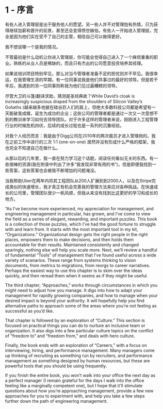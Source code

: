 # 1 - 序言

有些人进入管理层是出于服务他人的愿望。另一些人并不对管理抱有热情，只为获得继续加薪和晋升的前景，甚至还会变得愤世嫉俗。有些人一开始进入管理层，完全是因为他们实在受不了自己的主管，相信自己可以做得更好。 

我不想说哪一个是我的情况。 

不管最初是什么动机让你进入管理层，你可能会觉得自己进入了一个麻烦重重的职业。熟练的从业人员是稀缺的，而且只有杰出的公司愿意投资培养其经理。

如果说培训项目特别罕见，那么对当今管理者准备不足的担忧则并不罕见。我很幸运，在我管理生涯的早期，有一位同事说我是他们共事过的最好的领导。但是若干年后，我遇到的另一位同事则称我为他们见过最糟糕的领导。

尽管大卫的斗篷\(翻译求助，猜测是圣经典故？While David’s cloak is increasingly suspicious draped from the shoulders of Silicon Valley’s Goliaths \)越来越多地披在硅谷巨人们的肩上，但绝大多数科技公司都是希望有一天能破茧成蝶，诞生为成功的企业；这些公司的管理者都是通过一次又一次意想不到的教训来学习如何去领导团队。对于许多这样的管理者来说，刚刚进入工程管理行业的时候危机四伏，后续的成长过程也是一系列的沉重经验。

对我个人经历而言：我是由于Digg公司在2010年的两次裁员才进入管理岗的。我在之前工作中进行的三次 1:1 \(one-on-one\) 居然并没有形成什么严格的框架，我也完全不知道自己在做什么。

从那以后的几年里，我一直在努力学习这个话题，阅读任何看似无关的东西。有一些很棒的资源\(我在附录中列出了许多“我发现非常有用的书”\)，但是即便我找到一些答案，这些答案也会被我不断增加的问题淹没。

当我帮助Uber在两年内将其工程团队从200人扩展到到2000人，以及在Stripe完成类似的快速增长，我才真正有机会完善我的管理方法来应对各种挑战。在快速成长的公司里，管理团队很少一帆风顺，但我从来没有找到比这更好的学习和成长的地方。



“As I’ve become more experienced, my appreciation for management, and engineering management in particular, has grown, and I’ve come to view the field as a series of elegant, rewarding, and important puzzles. This book is a collection of those puzzles, which I’ve had the good fortune to struggle with and learn from. It starts with the most important tool in my kit, “Organizations.” Organizational design gets the right people in the right places, empowers them to make decisions, and then holds them accountable for their results. Maintained consistently and changed sparingly, nothing else will help you scale more. Next, we’ll review a handful of fundamental “Tools” of management that I’ve found useful across a wide variety of scenarios. These range from systems thinking to vision documents, from metrics to migrations, from reorgs to career narratives. Perhaps the easiest way to use this chapter is to skim over the ideas quickly, and then reread them when it seems as if they might be useful.

The third chapter, “Approaches,” works through circumstances in which you might need to adjust how you manage. It digs into how to adapt your management for rapidly growing companies, and how to manage when your desired impact is beyond your authority. It will hopefully help you find alternative paths to approach some of the areas where you’re not feeling as successful as you’d like.

That chapter is followed by an exploration of “Culture.” This section is focused on practical things you can do to nurture an inclusive team or organization. It also digs into a few particular culture topics on the conflict of “freedom to” and “freedom from,” and deals with hero culture.

Finally, the book ends with an exploration of “Careers,” with a focus on interviewing, hiring, and performance management. Many managers come up thinking of recruiting as something run by recruiters, and performance management as something designed by human resources, but these are powerful tools that you should be using frequently.

If you finish the entire book, you won’t walk into your office the next day as a perfect manager \(I remain grateful for the days I walk into the office feeling like a marginally competent one\), but I hope that it’ll stimulate questions about how you’re approaching management, provide a few new approaches for you to experiment with, and help you take a few steps further down the path of engineering management.





